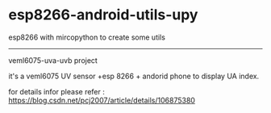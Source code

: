 # esp8266-android-utils-upy
esp8266 with mircopython  to create some utils 

---
veml6075-uva-uvb project 

it's a veml6075 UV sensor +esp 8266 +  andorid phone to  display UA index.

for details infor please refer : https://blog.csdn.net/pcj2007/article/details/106875380
